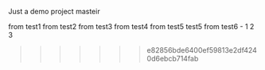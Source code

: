 Just a demo project
masteir

from test1
from test2
from test3
from test4
from test5 test5
from test6 - 1 2 3
>>>>>>> e82856bde6400ef59813e2df4240d6ebcb714fab
